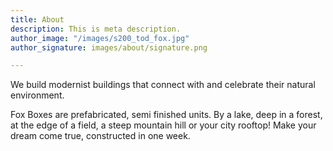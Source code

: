 ```yaml
---
title: About
description: This is meta description.
author_image: "/images/s200_tod_fox.jpg"
author_signature: images/about/signature.png

---
```

We build modernist buildings that connect with and celebrate their natural environment. 

Fox Boxes are prefabricated, semi finished units. By a lake, deep in a forest, at the edge of a field, a steep mountain hill or your city rooftop! Make your dream come true, constructed in one week.